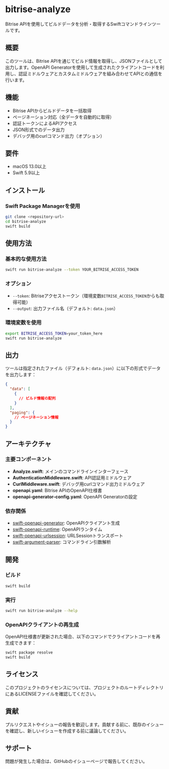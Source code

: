 # bitrise-analyze

Bitrise APIを使用してビルドデータを分析・取得するSwiftコマンドラインツールです。

## 概要

このツールは、Bitrise APIを通じてビルド情報を取得し、JSONファイルとして出力します。OpenAPI Generatorを使用して生成されたクライアントコードを利用し、認証ミドルウェアとカスタムミドルウェアを組み合わせてAPIとの通信を行います。

## 機能

- Bitrise APIからビルドデータを一括取得
- ページネーション対応（全データを自動的に取得）
- 認証トークンによるAPIアクセス
- JSON形式でのデータ出力
- デバッグ用のcurlコマンド出力（オプション）

## 要件

- macOS 13.0以上
- Swift 5.9以上

## インストール

### Swift Package Managerを使用

```bash
git clone <repository-url>
cd bitrise-analyze
swift build
```

## 使用方法

### 基本的な使用方法

```bash
swift run bitrise-analyze --token YOUR_BITRISE_ACCESS_TOKEN
```

### オプション

- `--token`: Bitriseアクセストークン（環境変数`BITRISE_ACCESS_TOKEN`からも取得可能）
- `--output`: 出力ファイル名（デフォルト: `data.json`）

### 環境変数を使用

```bash
export BITRISE_ACCESS_TOKEN=your_token_here
swift run bitrise-analyze
```

## 出力

ツールは指定されたファイル（デフォルト: `data.json`）に以下の形式でデータを出力します：

```json
{
  "data": [
    {
      // ビルド情報の配列
    }
  ],
  "paging": {
    // ページネーション情報
  }
}
```

## アーキテクチャ

### 主要コンポーネント

- **Analyze.swift**: メインのコマンドラインインターフェース
- **AuthenticationMiddleware.swift**: API認証用ミドルウェア
- **CurlMiddleware.swift**: デバッグ用curlコマンド出力ミドルウェア
- **openapi.yaml**: Bitrise APIのOpenAPI仕様書
- **openapi-generator-config.yaml**: OpenAPI Generatorの設定

### 依存関係

- [swift-openapi-generator](https://github.com/apple/swift-openapi-generator): OpenAPIクライアント生成
- [swift-openapi-runtime](https://github.com/apple/swift-openapi-runtime): OpenAPIランタイム
- [swift-openapi-urlsession](https://github.com/apple/swift-openapi-urlsession): URLSessionトランスポート
- [swift-argument-parser](https://github.com/apple/swift-argument-parser): コマンドライン引数解析

## 開発

### ビルド

```bash
swift build
```

### 実行

```bash
swift run bitrise-analyze --help
```

### OpenAPIクライアントの再生成

OpenAPI仕様書が更新された場合、以下のコマンドでクライアントコードを再生成できます：

```bash
swift package resolve
swift build
```

## ライセンス

このプロジェクトのライセンスについては、プロジェクトのルートディレクトリにあるLICENSEファイルを確認してください。

## 貢献

プルリクエストやイシューの報告を歓迎します。貢献する前に、既存のイシューを確認し、新しいイシューを作成する前に議論してください。

## サポート

問題が発生した場合は、GitHubのイシューページで報告してください。
